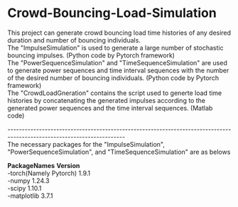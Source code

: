 # Crowd-Bouncing-Load-Simulation
This project can generate crowd bouncing load time histories of any desired duration and number of bouncing individuals.  
The "ImpulseSimulation" is used to generate a large number of stochastic bouncing impulses. (Python code by Pytorch framework)  
The "PowerSequenceSimulation" and "TimeSequenceSimulation" are used to generate power sequences and time interval sequences with the number of the desired number of bouncing individuals. (Python code by Pytorch framework)  
The "CrowdLoadGneration" contains the script used to generte load time histories by concatenating the generated impulses according to the generated power sequences and the time interval sequences. (Matlab code)  
  
*-----------------------------------------------------------------------------------------------------------------------*  
The necessary packages for the "ImpulseSimulation", "PowerSequenceSimulation", and "TimeSequenceSimulation" are as belows  
  
**PackageNames**                        **Version**  
-torch(Namely Pytorch)               1.9.1  
-numpy                               1.24.3  
-scipy                               1.10.1  
-matplotlib                          3.7.1  
